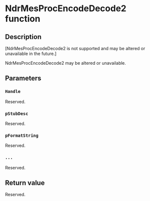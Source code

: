 # NdrMesProcEncodeDecode2 function

## Description

[NdrMesProcEncodeDecode2 is not supported and may be altered or unavailable in the future.]

NdrMesProcEncodeDecode2 may be altered or unavailable.

## Parameters

### `Handle`

Reserved.

### `pStubDesc`

Reserved.

### `pFormatString`

Reserved.

### `...`

Reserved.

## Return value

Reserved.